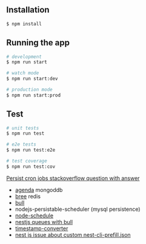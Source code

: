 ## Installation

```bash
$ npm install
```

## Running the app

```bash
# development
$ npm run start

# watch mode
$ npm run start:dev

# production mode
$ npm run start:prod
```

## Test

```bash
# unit tests
$ npm run test

# e2e tests
$ npm run test:e2e

# test coverage
$ npm run test:cov
```

[Persist cron jobs stackoverflow question with answer](https://stackoverflow.com/questions/36568096/persist-my-cron-jobs-and-execute-them-even-if-my-node-server-restarted)

- [agenda](https://github.com/agenda/agenda) mongoddb
- [bree](https://github.com/breejs/bree) redis
- [bull](https://github.com/OptimalBits/bull)
- nodejs-persistable-scheduler (mysql persistence)
- [node-schedule](https://github.com/node-schedule/node-schedule#readme)
- [nestjs queues with bull](https://docs.nestjs.com/techniques/queues)
- [timestamp-converter](http://www.timestamp-converter.com/)
- [nest js issue about custom nest-cli-prefill.json](https://github.com/nestjs/nest-cli/issues/452)
